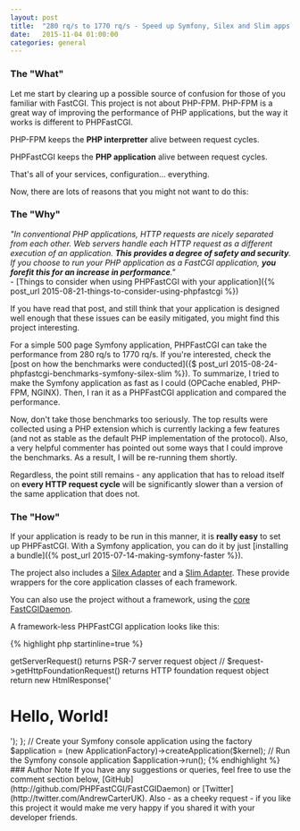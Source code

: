 ```yaml
---
layout: post
title:  "280 rq/s to 1770 rq/s - Speed up Symfony, Silex and Slim apps with PHPFastCGI"
date:   2015-11-04 01:00:00
categories: general
---
```


### The "What"

Let me start by clearing up a possible source of confusion for those of you familiar with FastCGI. This project is not about PHP-FPM. PHP-FPM is a great way of improving the performance of PHP applications, but the way it works is different to PHPFastCGI.

PHP-FPM keeps the **PHP interpretter** alive between request cycles.

PHPFastCGI keeps the **PHP application** alive between request cycles.

That's all of your services, configuration... everything.

Now, there are lots of reasons that you might not want to do this:

### The "Why"

_"In conventional PHP applications, HTTP requests are nicely separated from each other. Web servers handle each HTTP request as a different execution of an application. **This provides a degree of safety and security**. If you choose to run your PHP application as a FastCGI application, **you forefit this for an increase in performance**."_
<br />\- [Things to consider when using PHPFastCGI with your application]({% post_url 2015-08-21-things-to-consider-using-phpfastcgi %})

If you have read that post, and still think that your application is designed well enough that these issues can be easily mitigated, you might find this project interesting.

For a simple 500 page Symfony application, PHPFastCGI can take the performance from 280 rq/s to 1770 rq/s. If you're interested, check the [post on how the benchmarks were conducted]({$ post_url 2015-08-24-phpfastcgi-benchmarks-symfony-silex-slim %}). To summarize, I tried to make the Symfony application as fast as I could (OPCache enabled, PHP-FPM, NGINX). Then, I ran it as a PHPFastCGI application and compared the performance.

Now, don't take those benchmarks too seriously. The top results were collected using a PHP extension which is currently lacking a few features (and not as stable as the default PHP implementation of the protocol). Also, a very helpful commenter has pointed out some ways that I could improve the benchmarks. As a result, I will be re-running them shortly.

Regardless, the point still remains - any application that has to reload itself on **every HTTP request cycle** will be significantly slower than a version of the same application that does not.

### The "How"

If your application is ready to be run in this manner, it is **really easy** to set up PHPFastCGI. With a Symfony application, you can do it by just [installing a bundle]({% post_url 2015-07-14-making-symfony-faster %}).

The project also includes a [Silex Adapter](http://github.com/PHPFastCGI/SilexAdapter) and a [Slim Adapter](http://github.com/PHPFastCGI/SlimAdapter). These provide wrappers for the core application classes of each framework.

You can also use the project without a framework, using the [core FastCGIDaemon](http://github.com/PHPFastCGI/FastCGIDaemon).

A framework-less PHPFastCGI application looks like this:

{% highlight php startinline=true %}
<?php // command.php

// Include the composer autoloader
require_once dirname(__FILE__) . '/../vendor/autoload.php';

use PHPFastCGI\FastCGIDaemon\ApplicationFactory;
use PHPFastCGI\FastCGIDaemon\Http\RequestInterface;
use Zend\Diactoros\Response\HtmlResponse;

// A simple kernel. This is the core of your application
$kernel = function (RequestInterface $request) {
    // $request->getServerRequest()         returns PSR-7 server request object
    // $request->getHttpFoundationRequest() returns HTTP foundation request object
    return new HtmlResponse('<h1>Hello, World!</h1>');
};

// Create your Symfony console application using the factory
$application = (new ApplicationFactory)->createApplication($kernel);

// Run the Symfony console application
$application->run();
{% endhighlight %}

### Author Note

If you have any suggestions or queries, feel free to use the comment section below, [GitHub](http://github.com/PHPFastCGI/FastCGIDaemon) or [Twitter](http://twitter.com/AndrewCarterUK).

Also - as a cheeky request - if you like this project it would make me very happy if you shared it with your developer friends.
